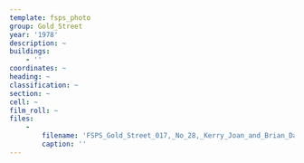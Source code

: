 ```yaml
---
template: fsps_photo
group: Gold_Street
year: '1978'
description: ~
buildings:
    - ''
coordinates: ~
heading: ~
classification: ~
section: ~
cell: ~
film_roll: ~
files:
    -
        filename: 'FSPS_Gold_Street_017,_No_28,_Kerry_Joan_and_Brian_Davies,_17-5-B,_1978.png'
        caption: ''
---
```

